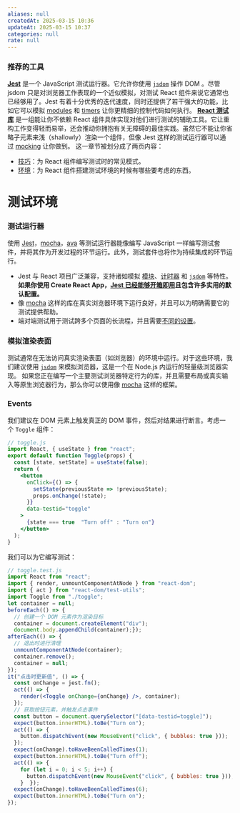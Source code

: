 ```yaml
---
aliases: null
createdAt: 2025-03-15 10:36
updateAt: 2025-03-15 10:37
categories: null
rate: null
---
```


### 推荐的工具

**[Jest](https://facebook.github.io/jest/)** 是一个 JavaScript 测试运行器。它允许你使用 [`jsdom`](https://zh-hans.legacy.reactjs.org/docs/testing-environments.html#mocking-a-rendering-surface) 操作 DOM 。尽管 jsdom 只是对浏览器工作表现的一个近似模拟，对测试 React 组件来说它通常也已经够用了。Jest 有着十分优秀的迭代速度，同时还提供了若干强大的功能，比如它可以模拟 [modules](https://zh-hans.legacy.reactjs.org/docs/testing-environments.html#mocking-modules) 和 [timers](https://zh-hans.legacy.reactjs.org/docs/testing-environments.html#mocking-timers) 让你更精细的控制代码如何执行。
**[React 测试库](https://testing-library.com/react)** 是一组能让你不依赖 React 组件具体实现对他们进行测试的辅助工具。它让重构工作变得轻而易举，还会推动你拥抱有关无障碍的最佳实践。虽然它不能让你省略子元素来浅（shallowly）渲染一个组件，但像 Jest 这样的测试运行器可以通过 [mocking](https://zh-hans.legacy.reactjs.org/docs/testing-recipes.html#mocking-modules) 让你做到。
这一章节被划分成了两页内容：

- [技巧](https://zh-hans.legacy.reactjs.org/docs/testing-recipes.html)：为 React 组件编写测试时的常见模式。
- [环境](https://zh-hans.legacy.reactjs.org/docs/testing-environments.html)：为 React 组件搭建测试环境的时候有哪些要考虑的东西。

# 测试环境

### 测试运行器

使用 [Jest](https://jestjs.io/)，[mocha](https://mochajs.org/)，[ava](https://github.com/avajs/ava) 等测试运行器能像编写 JavaScript 一样编写测试套件，并将其作为开发过程的环节运行。此外，测试套件也将作为持续集成的环节运行。

- Jest 与 React 项目广泛兼容，支持诸如模拟 [模块](https://zh-hans.legacy.reactjs.org/docs/testing-environments.html#mocking-modules)、[计时器](https://zh-hans.legacy.reactjs.org/docs/testing-environments.html#mocking-timers) 和 [`jsdom`](https://zh-hans.legacy.reactjs.org/docs/testing-environments.html#mocking-a-rendering-surface) 等特性。**如果你使用 Create React App，[Jest 已经能够开箱即用](https://facebook.github.io/create-react-app/docs/running-tests)且包含许多实用的默认配置。**
- 像 [mocha](https://mochajs.org/#running-mocha-in-the-browser) 这样的库在真实浏览器环境下运行良好，并且可以为明确需要它的测试提供帮助。
- 端对端测试用于测试跨多个页面的长流程，并且需要[不同的设置](https://zh-hans.legacy.reactjs.org/docs/testing-environments.html#end-to-end-tests-aka-e2e-tests)。

### 模拟渲染表面

测试通常在无法访问真实渲染表面（如浏览器）的环境中运行。对于这些环境，我们建议使用 [`jsdom`](https://github.com/jsdom/jsdom) 来模拟浏览器，这是一个在 Node.js 内运行的轻量级浏览器实现。
如果您正在编写一个主要测试浏览器特定行为的库，并且需要布局或真实输入等原生浏览器行为，那么你可以使用像 [mocha](https://mochajs.org/) 这样的框架。

### Events

我们建议在 DOM 元素上触发真正的 DOM 事件，然后对结果进行断言。考虑一个 `Toggle` 组件：

```jsx
// toggle.js
import React, { useState } from "react";
export default function Toggle(props) {
  const [state, setState] = useState(false);
  return (
    <button
      onClick={() => {
        setState(previousState => !previousState);
        props.onChange(!state);
      }}
      data-testid="toggle"
    >
      {state === true  "Turn off" : "Turn on"}
    </button>
  );
}
```

我们可以为它编写测试：

```jsx
// toggle.test.js
import React from "react";
import { render, unmountComponentAtNode } from "react-dom";
import { act } from "react-dom/test-utils";
import Toggle from "./toggle";
let container = null;
beforeEach(() => {
  // 创建一个 DOM 元素作为渲染目标
  container = document.createElement("div");
  document.body.appendChild(container);});
afterEach(() => {
  // 退出时进行清理
  unmountComponentAtNode(container);
  container.remove();
  container = null;
});
it("点击时更新值", () => {
  const onChange = jest.fn();
  act(() => {
    render(<Toggle onChange={onChange} />, container);
  });
  // 获取按钮元素，并触发点击事件
  const button = document.querySelector("[data-testid=toggle]");
  expect(button.innerHTML).toBe("Turn on");
  act(() => {
    button.dispatchEvent(new MouseEvent("click", { bubbles: true }));
  });
  expect(onChange).toHaveBeenCalledTimes(1);
  expect(button.innerHTML).toBe("Turn off");
  act(() => {
    for (let i = 0; i < 5; i++) {
      button.dispatchEvent(new MouseEvent("click", { bubbles: true }));
    }  });
  expect(onChange).toHaveBeenCalledTimes(6);
  expect(button.innerHTML).toBe("Turn on");
});
```
